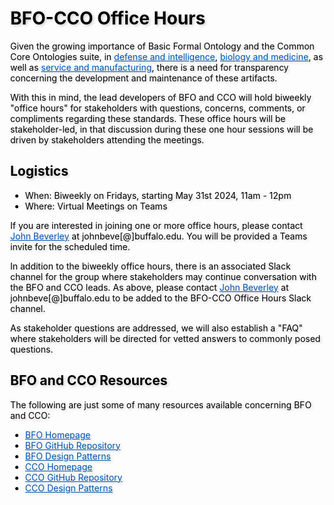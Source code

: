 <meta charset="UTF-8">
<meta name="viewport" content="width=device-width, initial-scale=1.0">
<title>NCOR Document Acts Working Group</title>
<style>
body {
  position: relative;
  height: 100vh; 
  margin: 0;
  background: transparent;
  color: #000; /* Black text */
}
body::before {
  content: "";
  position: absolute;
  top: 0;
  left: 0;
  right: 0;
  bottom: 0;
  background-image: url('https://raw.githubusercontent.com/johnbeve/NCOR-Test/main/docs/logos/office-hours.jpeg');
  background-repeat: no-repeat;
  background-attachment: fixed;
  background-size: cover;
  opacity: 0.05; /* Lighten the background */
  z-index: -1;
}
h1, h2, p, a, li {
  text-shadow: 2px 2px 4px rgba(0, 0, 0, 0.2); /* Text shadow for better readability */
}
.custom-color {
  color: #0056b3; 
  transition: color 0.3s; /* Smooth transition for color change */
}
/* Change color when hovering */
.custom-color:hover {
  color: #003580; /* Darker shade of the original color */
}
</style>
</head>
<body>
<h1>BFO-CCO Office Hours</h1>

<p>Given the growing importance of Basic Formal Ontology and the Common Core Ontologies suite, in <a href="https://www.buffalo.edu/cas/philosophy/news/latestnews/smith-top-level-ontologies.html" class="custom-color">defense and intelligence</a>, <a href="https://obofoundry.org/" class="custom-color">biology and medicine</a>, as well as <a href="https://spec.industrialontologies.org/iof/" class="custom-color">service and manufacturing</a>, there is a need for transparency concerning the development and maintenance of these artifacts.</p>

<p>With this in mind, the lead developers of BFO and CCO will hold biweekly "office hours" for stakeholders with questions, concerns, comments, or compliments regarding these standards. These office hours will be stakeholder-led, in that discussion during these one hour sessions will be driven by stakeholders attending the meetings. 

<h2>Logistics</h2>

<ul>
    <li>When: Biweekly on Fridays, starting May 31st 2024, 11am - 12pm</li>
    <li>Where: Virtual Meetings on Teams</li>
</ul>

<p>If you are interested in joining one or more office hours, please contact <a href="https://johnbeverley.com/" class="custom-color">John Beverley</a> at johnbeve[@]buffalo.edu. You will be provided a Teams invite for the scheduled time.</p>

<p>In addition to the biweekly office hours, there is an associated Slack channel for the group where stakeholders may continue conversation with the BFO and CCO leads. As above, please contact <a href="https://johnbeverley.com/" class="custom-color">John Beverley</a> at johnbeve[@]buffalo.edu to be added to the BFO-CCO Office Hours Slack channel.</p>

<p>As stakeholder questions are addressed, we will also establish a "FAQ" where stakeholders will be directed for vetted answers to commonly posed questions.<p>

<h2>BFO and CCO Resources</h2>

<p>The following are just some of many resources available concerning BFO and CCO:</p>
<ul>
  <li><a href="https://basic-formal-ontology.org/" class="custom-color">BFO Homepage</a></li>
  <li><a href="https://github.com/BFO-ontology/BFO-2020" class="custom-color">BFO GitHub Repository</a></li>
  <li><a href="https://philarchive.org/archive/OTTBBF" class="custom-color">BFO Design Patterns</a></li>
  <li><a href="https://www.ontologyrepository.com/" class="custom-color">CCO Homepage</a></li>
  <li><a href="https://github.com/CommonCoreOntology/CommonCoreOntologies" class="custom-color">CCO GitHub Repository</a></li>
  <li><a href="https://arxiv.org/pdf/2404.17758" class="custom-color">CCO Design Patterns</a></li>
</ul>
